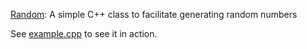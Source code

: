 <p>
<a href="https://www.storage-b.com/c/655">Random</a>: A simple C++ class to facilitate generating random numbers
</p>
<p>
See <a href="https://github.com/jachappell/Random/blob/master/example/example.cpp">example.cpp</a> to see it in action.
</p>
